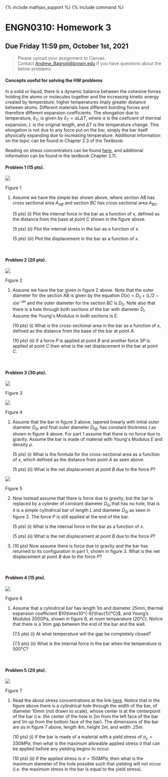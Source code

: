 {% include mathjax_support %}
{% include command %}



# ENGN0310: Homework 3
## Due Friday 11:59 pm, October 1st, 2021




> Please upload your assignment to Canvas.<br/>
> Contact Andrew_Bagnoli@brown.edu if you have questions about the below problems.   




#### Concepts useful for solving the HW problems

 In a solid or liquid, there is a dynamic balance between the cohesive forces holding the atoms or molecules together and the increasing kinetic energy created by temperature; higher temperatures imply greater distance between atoms. Different materials have different bonding forces and therefore different expansion coefficients. The elongation due to temperature, $\delta_{T}$, is given by $\delta_{T}=\alpha L \Delta T$, where $\alpha$ is the coeficent of thermal expansion, $L$ is the original length, and $\Delta T$ is the temperature change. This elongation is not due to any force put on the bar, simply the bar itself physically expanding due to increasing temperature. Additional information on the topic can be found in Chapter 2.3 of the Textbook.

 Reading on stress concentrators can be found [here](https://appliedmechanicslab.github.io/ENGN0310/CourseNotes/Bars7.html), and additional information can be found in the textbook Chapter 2.11.

#### Problem 1 (15 pts). 

![](./HW3_1.png)

Figure 1

1. Assume we have the simple bar shown above, where section $AB$ has cross sectional area $A_{AB}$ and section $BC$ has cross sectional area $A_{BC}$. 

    (5 pts) (i) Plot the internal force in the bar as a function of $x$, defined as the distance from the base at point $C$ shown in the figure above.

    (5 pts) (ii) Plot the internal stress in the bar as a function of $x$.

    (5 pts) (iii) Plot the displacement in the bar as a function of $x$.


<br>

#### Problem 2 (20 pts). 

![](./HW3_2.png)

Figure 2

1. Assume we have the bar given in figure 2 above. Note that the outer diameter for the section AB is given by the equation $D(x)=D_0+(L/2-x) e^{-ax}$ and the outer diameter for the section $BC$ is $D_0$. Note also that there is a hole through both sections of the bar with diameter $D_i$. Assume the Young's Modulus in both sections is $E$.

    (10 pts) (i) What is the cross-sectional area in the bar as a function of $x$, defined as the distance from the base of the bar at point $A$. 

    (10 pts) (ii) If a force $P$ is applied at point $B$ and another force $3P$ is applied at point $C$ then what is the net displacement in the bar at point $C$. 

<br>

#### Problem 3 (30 pts). 

![](./HW3_3.png)

Figure 3

![](./HW3_4.png)

Figure 4

1. Assume that the bar in figure 3 above, tapered linearly with initial outer diameter $D_{0i}$ and final outer diameter $D_{0f}$, has constant thickness $t$ as shown in figure 4 above. For part 1 assume that there is no force due to gravity. Assume the bar is made of material with Young's Modulus $E$ and density $\rho$.

    (5 pts) (i) What is the formula for the cross-sectional area as a function of $x$, which defined as the distance from point $A$ as seen above.

    (5 pts) (ii) What is the net displacement at point $B$ due to the force $P$?

![](./HW3_5.png)

Figure 5

2. Now instead assume that there is force due to gravity, but the bar is replaced by a cylinder of constant diameter $D_{0i}$ that has no hole, that is it is a simple cylindrical bar of length $L$ and diameter $D_{0i}$ as seen in figure 2. The force $P$ is still applied at the end of the bar. 

    (5 pts) (i) What is the internal force in the bar as a function of $x$.

    (5 pts) (ii) What is the net displacement at point $B$ due to the force $P$?

3. (10 pts) Now assume there is force due to gravity and the bar has returned to its configuration in part 1, shown in figure 3. What is the net displacement at point $B$ due to the force $P$?

<br>

#### Problem 4 (15 pts). 

![](./HW3_6.png)

Figure 6

1. Assume that a cylindrical bar has length $1m$ and diameter $25mm$, thermal expansion coefficient $10\times10^{-6}\frac{1}{°C}$, and Young’s Modulus 200GPa, shown in figure 6, at room temperature ($20°C$). Notice that there is a $1mm$ gap between the end of the bar and the wall.

    (7.5 pts) (i) At what temperature will the gap be completely closed?

    (7.5 pts) (ii) What is the internal force in the bar when the temperature is $500°C$?

<br>

#### Problem 5 (20 pts). 

![](./HW3_7.png)

Figure 7

1. Read the about stress concentrations at the link [here](https://appliedmechanicslab.github.io/ENGN0310/CourseNotes/Bars7.html). Notice that in the figure above there is a cylindrical hole through the width of the bar, of diameter $10mm$ (not drawn to scale), whose center is at the centerpoint of the bar (i.e. the center of the hole is $2m$ from the left face of the bar and $1m$ up from the bottom face of the bar). The dimensions of the bar are as in figure 7 above, length $4m$, height $2m$, and width $.25m$. 

    (10 pts) (i) If the bar is made of a material with a yield stress of $σ_y=330MPa$, then what is the maximum allowable applied stress $σ$ that can be applied before any yielding begins to occur.

    (10 pts) (ii) If the applied stress is $σ=150MPa$, then what is the maximum diameter of the hole possible such that yielding will not occur (i.e. the maximum stress in the bar is equal to the yield stress).

<br>